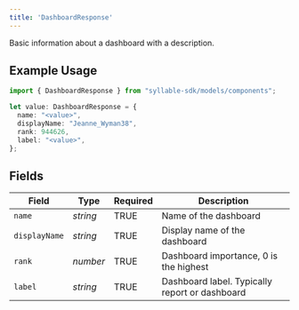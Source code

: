 ```yaml
---
title: 'DashboardResponse'
---
```


Basic information about a dashboard with a description.

## Example Usage

```typescript
import { DashboardResponse } from "syllable-sdk/models/components";

let value: DashboardResponse = {
  name: "<value>",
  displayName: "Jeanne_Wyman38",
  rank: 944626,
  label: "<value>",
};
```

## Fields

| Field                                           | Type                                            | Required                                        | Description                                     |
| ----------------------------------------------- | ----------------------------------------------- | ----------------------------------------------- | ----------------------------------------------- |
| `name`                                          | *string*                                        | TRUE                              | Name of the dashboard                           |
| `displayName`                                   | *string*                                        | TRUE                              | Display name of the dashboard                   |
| `rank`                                          | *number*                                        | TRUE                              | Dashboard importance, 0 is the highest          |
| `label`                                         | *string*                                        | TRUE                              | Dashboard label.  Typically report or dashboard |